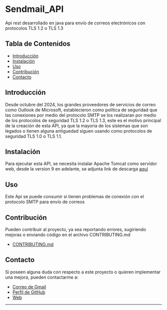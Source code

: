 # Sendmail_API

Api rest desarrollado en java para envío de correos electrónicos con protocolos TLS 1.2 o TLS 1.3

## Tabla de Contenidos

- [Introducción](#introducción)
- [Instalación](#instalación)
- [Uso](#uso)
- [Contribución](#contribución)
- [Contacto](#contacto)

## Introducción

Desde octubre del 2024, los grandes proveedores de servicios de correo como Outlook de Microsoft, establecieron como política de seguridad que las conexiones por medio del protocolo SMTP se los realizaran por medio de los protocolos de seguridad TLS 1.2 o TLS 1.3, este es el motivo principal de la creación de esta API, ya que la mayoria de los sistemas que son legados o tienen alguna antiguedad siguen usando como protocolos de seguridad TLS 1.0 o TLS 1.1.  

## Instalación

Para ejecutar esta API, se necesita instalar Apache Tomcat como servidor web, desde la version 9 en adelante, se adjunta link de descarga [aquí](https://dlcdn.apache.org/tomcat/tomcat-9/v9.0.100/bin/apache-tomcat-9.0.100.zip)

## Uso

Este Api se puede consumir si tienen problemas de conexión con el protocolo SMTP para envío de correos

## Contribución

Pueden contribuir al proyecto, ya sea reportando errores, sugiriendo mejoras o enviando código en el archivo CONTRIBUTING.md
- [CONTRIBUTING.md](https://github.com/javi-avellan)

## Contacto

Si poseen alguna duda con respecto a este proyecto o quieren implementar una mejora, pueden contactarme a:
- [Correo de Gmail](mailto:javieravellan867@gmail.com)
- [Perfil de GitHub](https://github.com/javi-avellan)
- [Web](https://www.javsys.xyz)

---

